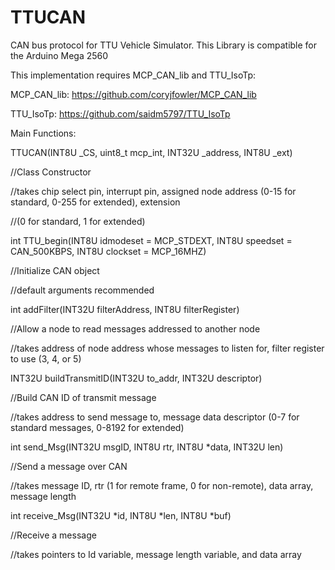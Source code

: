 # TTUCAN

CAN bus protocol for TTU Vehicle Simulator. This Library is compatible for the Arduino Mega 2560

This implementation requires MCP_CAN_lib and TTU_IsoTp:

MCP_CAN_lib: https://github.com/coryjfowler/MCP_CAN_lib

TTU_IsoTp: https://github.com/saidm5797/TTU_IsoTp

Main Functions:

TTUCAN(INT8U _CS, uint8_t mcp_int, INT32U _address, INT8U _ext)

  //Class Constructor 
  
  //takes chip select pin, interrupt pin, assigned node address (0-15 for standard, 0-255 for extended), extension   
  
  //(0 for standard, 1 for extended)

int TTU_begin(INT8U idmodeset = MCP_STDEXT, INT8U speedset = CAN_500KBPS, INT8U clockset = MCP_16MHZ)

  //Initialize CAN object
  
  //default arguments recommended

int addFilter(INT32U filterAddress, INT8U filterRegister)

  //Allow a node to read messages addressed to another node
  
  //takes address of node address whose messages to listen for, filter register to use (3, 4, or 5)

INT32U buildTransmitID(INT32U to_addr, INT32U descriptor)

  //Build CAN ID of transmit message
  
  //takes address to send message to, message data descriptor (0-7 for standard messages, 0-8192 for extended)

int send_Msg(INT32U msgID, INT8U rtr, INT8U *data, INT32U len)

  //Send a message over CAN
  
  //takes message ID, rtr (1 for remote frame, 0 for non-remote), data array, message length

int receive_Msg(INT32U *id, INT8U *len, INT8U *buf)

  //Receive a message
  
  //takes pointers to Id variable, message length variable, and data array
